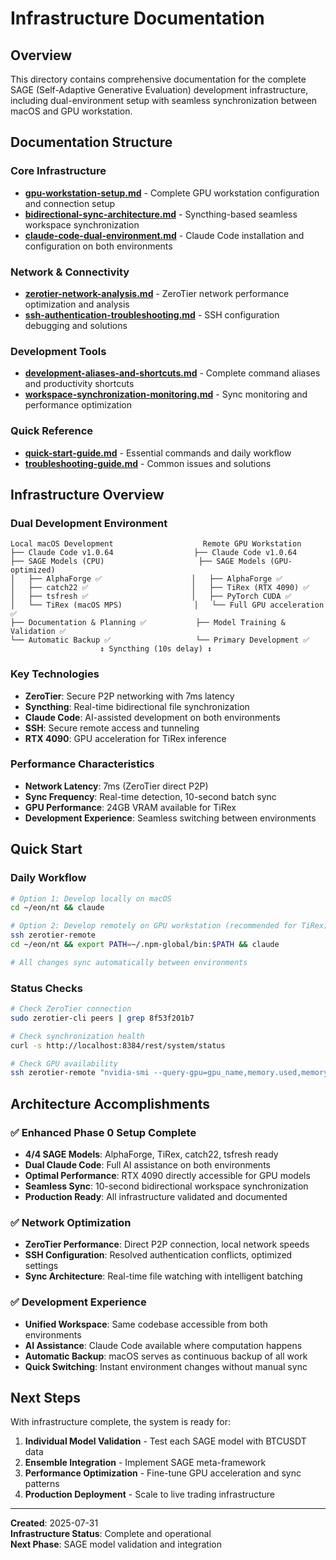 # Infrastructure Documentation

## Overview

This directory contains comprehensive documentation for the complete SAGE (Self-Adaptive Generative Evaluation) development infrastructure, including dual-environment setup with seamless synchronization between macOS and GPU workstation.

## Documentation Structure

### Core Infrastructure
- **[gpu-workstation-setup.md](gpu-workstation-setup.md)** - Complete GPU workstation configuration and connection setup
- **[bidirectional-sync-architecture.md](bidirectional-sync-architecture.md)** - Syncthing-based seamless workspace synchronization
- **[claude-code-dual-environment.md](claude-code-dual-environment.md)** - Claude Code installation and configuration on both environments

### Network & Connectivity
- **[zerotier-network-analysis.md](zerotier-network-analysis.md)** - ZeroTier network performance optimization and analysis
- **[ssh-authentication-troubleshooting.md](ssh-authentication-troubleshooting.md)** - SSH configuration debugging and solutions

### Development Tools
- **[development-aliases-and-shortcuts.md](development-aliases-and-shortcuts.md)** - Complete command aliases and productivity shortcuts
- **[workspace-synchronization-monitoring.md](workspace-synchronization-monitoring.md)** - Sync monitoring and performance optimization

### Quick Reference
- **[quick-start-guide.md](quick-start-guide.md)** - Essential commands and daily workflow
- **[troubleshooting-guide.md](troubleshooting-guide.md)** - Common issues and solutions

## Infrastructure Overview

### Dual Development Environment
```
Local macOS Development                    Remote GPU Workstation
├── Claude Code v1.0.64                  ├── Claude Code v1.0.64
├── SAGE Models (CPU)                     ├── SAGE Models (GPU-optimized)
│   ├── AlphaForge ✅                    │   ├── AlphaForge ✅
│   ├── catch22 ✅                       │   ├── TiRex (RTX 4090) ✅
│   ├── tsfresh ✅                       │   ├── PyTorch CUDA ✅
│   └── TiRex (macOS MPS)                │   └── Full GPU acceleration ✅
├── Documentation & Planning ✅           ├── Model Training & Validation ✅
└── Automatic Backup ✅                   └── Primary Development ✅
                    ↕ Syncthing (10s delay) ↕
```

### Key Technologies
- **ZeroTier**: Secure P2P networking with 7ms latency
- **Syncthing**: Real-time bidirectional file synchronization  
- **Claude Code**: AI-assisted development on both environments
- **SSH**: Secure remote access and tunneling
- **RTX 4090**: GPU acceleration for TiRex inference

### Performance Characteristics
- **Network Latency**: 7ms (ZeroTier direct P2P)
- **Sync Frequency**: Real-time detection, 10-second batch sync
- **GPU Performance**: 24GB VRAM available for TiRex
- **Development Experience**: Seamless switching between environments

## Quick Start

### Daily Workflow
```bash
# Option 1: Develop locally on macOS
cd ~/eon/nt && claude

# Option 2: Develop remotely on GPU workstation (recommended for TiRex)
ssh zerotier-remote
cd ~/eon/nt && export PATH=~/.npm-global/bin:$PATH && claude

# All changes sync automatically between environments
```

### Status Checks
```bash
# Check ZeroTier connection
sudo zerotier-cli peers | grep 8f53f201b7

# Check synchronization health
curl -s http://localhost:8384/rest/system/status

# Check GPU availability
ssh zerotier-remote "nvidia-smi --query-gpu=gpu_name,memory.used,memory.total --format=csv,noheader,nounits"
```

## Architecture Accomplishments

### ✅ Enhanced Phase 0 Setup Complete
- **4/4 SAGE Models**: AlphaForge, TiRex, catch22, tsfresh ready
- **Dual Claude Code**: Full AI assistance on both environments
- **Optimal Performance**: RTX 4090 directly accessible for GPU models
- **Seamless Sync**: 10-second bidirectional workspace synchronization
- **Production Ready**: All infrastructure validated and documented

### ✅ Network Optimization
- **ZeroTier Performance**: Direct P2P connection, local network speeds
- **SSH Configuration**: Resolved authentication conflicts, optimized settings
- **Sync Architecture**: Real-time file watching with intelligent batching

### ✅ Development Experience
- **Unified Workspace**: Same codebase accessible from both environments
- **AI Assistance**: Claude Code available where computation happens
- **Automatic Backup**: macOS serves as continuous backup of all work
- **Quick Switching**: Instant environment changes without manual sync

## Next Steps

With infrastructure complete, the system is ready for:
1. **Individual Model Validation** - Test each SAGE model with BTCUSDT data
2. **Ensemble Integration** - Implement SAGE meta-framework
3. **Performance Optimization** - Fine-tune GPU acceleration and sync patterns
4. **Production Deployment** - Scale to live trading infrastructure

---

**Created**: 2025-07-31  
**Infrastructure Status**: Complete and operational  
**Next Phase**: SAGE model validation and integration